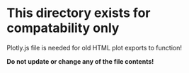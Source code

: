 # This directory exists for compatability only

Plotly.js file is needed for old HTML plot exports to function!

**Do not update or change any of the file contents!**
